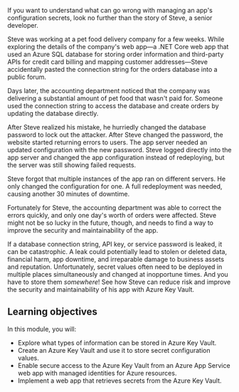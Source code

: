 If you want to understand what can go wrong with managing an app's configuration secrets, look no further than the story of Steve, a senior developer.

Steve was working at a pet food delivery company for a few weeks. While exploring the details of the company's web app&mdash;a .NET Core web app that used an Azure SQL database for storing order information and third-party APIs for credit card billing and mapping customer addresses&mdash;Steve accidentally pasted the connection string for the orders database into a public forum.

Days later, the accounting department noticed that the company was delivering a substantial amount of pet food that wasn't paid for. Someone used the connection string to access the database and create orders by updating the database directly.

After Steve realized his mistake, he hurriedly changed the database password to lock out the attacker. After Steve changed the password, the website started returning errors to users. The app server needed an updated configuration with the new password. Steve logged directly into the app server and changed the app configuration instead of redeploying, but the server was still showing failed requests.

Steve forgot that multiple instances of the app ran on different servers. He only changed the configuration for one. A full redeployment was needed, causing another 30 minutes of downtime.

Fortunately for Steve, the accounting department was able to correct the errors quickly, and only one day's worth of orders were affected. Steve might not be so lucky in the future, though, and needs to find a way to improve the security and maintainability of the app.

If a database connection string, API key, or service password is leaked, it can be catastrophic. A leak could potentially lead to stolen or deleted data, financial harm, app downtime, and irreparable damage to business assets and reputation. Unfortunately, secret values often need to be deployed in multiple places simultaneously and changed at inopportune times. And you have to store them *somewhere*! See how Steve can reduce risk and improve the security and maintainability of his app with Azure Key Vault.

## Learning objectives

In this module, you will:

- Explore what types of information can be stored in Azure Key Vault.
- Create an Azure Key Vault and use it to store secret configuration values.
- Enable secure access to the Azure Key Vault from an Azure App Service web app with managed identities for Azure resources.
- Implement a web app that retrieves secrets from the Azure Key Vault.
